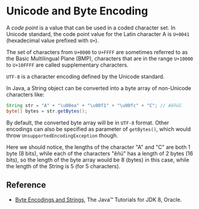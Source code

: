 # Unicode and Byte Encoding

A *code point* is a value that can be used in a coded character set. In Unicode standard, the code point value for the Latin character A is `U+0041` (hexadecimal value prefixed with `U+`).

The set of characters from `U+0000` to `U+FFFF` are sometimes referred to as the Basic Multilingual Plane (BMP), characters that are in the range `U+10000` to `U+10FFFF` are called supplementary characters.

`UTF-8` is a character encoding defined by the Unicode standard.

In Java, a String object can be converted into a byte array of non-Unicode characters like:

```java
String str = "A" + "\u00ea" + "\u00f1" + "\u00fc" + "C"; // AêñüC
byte[] bytes = str.getBytes();
```

By default, the converted byte array will be in `UTF-8` format. Other encodings can also be specified as parameter of `getBytes()`, which would throw `UnsupportedEncodingException` though.

Here we should notice, the lengths of the character "A" and "C" are both 1 byte (8 bits), while each of the characters "êñü" has a length of 2 bytes (16 bits), so the length of the byte array would be 8 (bytes) in this case, while the length of the String is 5 (for 5 characters).

## Reference

* [Byte Encodings and Strings](https://docs.oracle.com/javase/tutorial/i18n/text/string.html), The Java™ Tutorials for JDK 8, Oracle.
